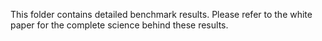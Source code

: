 This folder contains detailed benchmark results.
Please refer to the white paper for the complete science behind these results.
